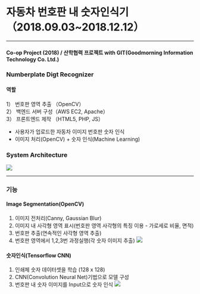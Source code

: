 # 자동차 번호판 내 숫자인식기 （2018.09.03~2018.12.12）
* * *
#### Co-op Project (2018) / 산학협력 프로젝트 with GIT(Goodmorning Information Technology Co. Ltd.)

### Numberplate Digt Recognizer
#### 역할
1） 번호판 영역 추출 （OpenCV）  
2） 백엔드 서버 구성（AWS EC2, Apache）  
3） 프론트엔드 제작 （HTML5, PHP, JS）  

- 사용자가 업로드한 자동차 이미지 번호판 숫자 인식  
- 이미지 처리(OpenCV) + 숫자 인식(Machine Learning)   

### System Architecture
![](https://cmg7111.github.io/numberplate_architecture.png)

* * *
### 기능
#### Image Segmentation(OpenCV)
1) 이미지 전처리(Canny, Gaussian Blur)
2) 이미지 내 사각형 영역 표시(번호판 영역 사각형의 특징 이용 - 가로세로 비율, 면적) 
3) 번호판 추출(연속적인 사각형 영역 추출)
4) 번호판 영역에서 1,2,3번 과정실행(각 숫자 이미지 추출)
![](https://cmg7111.github.io/segmentation.JPG)


#### 숫자인식(Tensorflow CNN)
1) 인쇄체 숫자 데이터셋을 학습 (128 x 128)
2) CNN(Convolution Neural Net)기법으로 모델 구성
3) 번호판 내 숫자 이미지를 Input으로 숫자 인식
![](https://cmg7111.github.io/numberplate_web.png)


